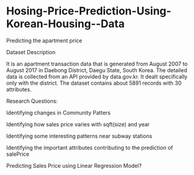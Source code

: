 # Hosing-Price-Prediction-Using-Korean-Housing--Data
Predicting the apartment price

Dataset Description

It is an apartment transaction data that is generated from August 2007 to August 2017 in Daebong District, Daegu State, South Korea. The detailed data is collected from an API provided by data.gov.kr. It dealt specifically only with the district. The dataset contains about 5891 records with 30 attributes.

Research Questions:

Identifying changes in Community Patters

Identifying how sales price varies with sqft(size) and year

Identifying some interesting patterns near subway stations

Identifying the important attributes contributing to the prediction of salePrice

Predicting Sales Price using Linear Regression Model?
